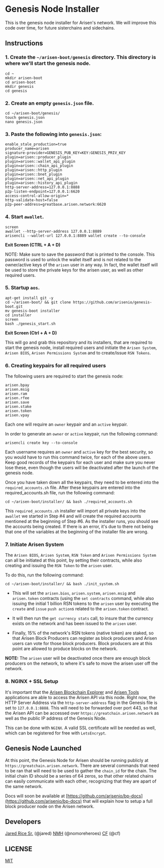 # Genesis Node Installer
This is the genesis node installer for Arisen's network. We will improve this code over time, for future sisterchains and sidechains.

## Instructions
### 1. Create the ```~/arisen-boot/genesis``` directory. This directory is where we'll start the genesis node.
```
cd ~
mkdir arisen-boot
cd arisen-boot
mkdir genesis
cd genesis
``` 

### 2. Create an empty ```genesis.json``` file.
```
cd ~/arisen-boot/genesis/
touch genesis.json
nano genesis.json
```

### 3. Paste the following into ```genesis.json```:
```
enable_stale_production=true
producer_name=arisen
signature-provider=GENESIS_PUB_KEY=KEY:GENESIS_PRIV_KEY
plugin=arisen::producer_plugin
plugin=arisen::wallet_api_plugin
plugin=arisen::chain_api_plugin
plugin=arisen::http_plugin
plugin=arisen::bnet_plugin
plugin=arisen::net_api_plugin
plugin=arisen::history_api_plugin
http-server-address=127.0.0.1:8888
p2p-listen-endpoint=127.0.0.1:6620
access-control-allow-origin=*
http-validate-host=false
p2p-peer-address=greatbase.arisen.network:6620
```

### 4. Start ```awallet```.
```
screen
awallet --http-server-address 127.0.0.1:8889
arisencli --wallet-url 127.0.0.1:8889 wallet create --to-console
```

**Exit Screen (CTRL + A + D)**

NOTE: Make sure to save the password that is printed to the console. This password is used to unlock the wallet itself and is not related to the owner/active keys of the ```arisen``` user in any way. In fact, the wallet itself will be used to store the private keys for the arisen user, as well as other required users.

### 5. Startup ```aos```.
```
apt-get install git -y
cd ~/arisen-boot/ && git clone https://github.com/arisenio/genesis-boot.git
mv genesis-boot installer
cd installer
screen
bash ./genesis_start.sh
```

**Exit Screen (Ctrl + A + D)**

This will go and grab this repository and its installers, that are required to start the genesis node, install required users and initiate the ```Arisen System```, ```Arisen BIOS```, ```Arisen Permissions System``` and to create/issue ```RSN Tokens```. 

### 6. Creating keypairs for all required users
The following users are required to start the genesis node:
```
arisen.bpay
arisen.msig
arisen.ram
arisen.rfee
arisen.save
arisen.stake
arisen.token
arisen.vpay
```

Each one will require an ```owner``` keypair and an ```active``` keypair.

In order to generate an ```owner``` or ```active``` keypair, run the following command:

```
arisencli create key --to-console
```
Each username requires an ```owner``` and ```active``` key for the best security, so you would have to run this command twice, for each of the above users. Keep good records of the keypairs for each user and make sure you never lose these, even though the users will be deactivated after the launch of the genesis node.

Once you have taken down all the keypairs, they need to be entered into the ```required_accounts.sh``` file. After these keypairs are entered into the required_accounts.sh file, run the following command:

```
cd ~/arisen-boot/installer/ && bash ./required_accounts.sh
```

This ```required_accounts.sh``` installer will import all private keys into the ```awallet``` we started in Step #4 and will create the required accounts mentioned at the beginning of Step #6. As the installer runs, you should see the accounts being created. If there is an error, it's due to there not being that one of the variables at the beginning of the installer file are wrong.  

### 7. Initiate Arisen System
The ```Arisen BIOS```, ```Arisen System```, ```RSN Token``` and ```Arisen Permissions System``` can all be initiated at this point, by setting their contracts, while also creating and issuing the ```RSN Token``` to the ```arisen``` user. 

To do this, run the following command:
```
cd ~/arisen-boot/installer/ && bash ./init_system.sh
```

- This will set the ```arisen.bios```, ```arisen.system```, ```arisen.msig``` and ```arisen.token``` contracts (using the ```set contracts``` command, while also issuing the initial 1 billion RSN tokens to the ```arisen``` user by executing the ```create``` and ```issue``` ```push action```s related to the ```arisen.token``` contract. 

- It will then run the ```get currency stats``` call, to insure that the currency exists on the network and has been issued to the ```arisen``` user.

- Finally, 15% of the network's RSN tokens (native token) are staked, so that Arisen Block Producers can register as block producers and Arisen users can vote for those block producers. Block producers are at this point are allowed to produce blocks on the network. 

**NOTE:** The ```arisen``` user will be deactivated once there are enough block producers on the network, to where it's safe to move the arisen user off the network. 


### 8. NGINX + SSL Setup
It's important that the [Arisen Blockchain Explorer](https://arisenexplorer.com) and [Arisen Tools](https://arisen.tools) applications are able to access the Arisen API via this node. Right now, the HTTP Server Address via the ```http-server-address``` flag in the Genesis file is set to ```127.0.0.1:8888```. This will need to be forwarded over port 443, so that the Arisen API can be accessed over ```https://greatchain.arisen.network``` as well as the public IP address of the Genesis Node.

This can be done with ```NGINX```. A valid SSL certificate will be needed as well, which can be registered for free with ```LetsEncrypt```.

## Genesis Node Launched
At this point, the Genesis Node for Arisen should be running publicly at ```https://greatchain.arisen.network```. There are several commands that need to be ran that will need to be used to gather the ```chain_id``` for the chain. The initial chain ID should be a series of 64 zeros, so that other related chains can easily communicate with each other, recognizing that they are apart of the same network.



Docs will soon be available at [https://github.com/arisenio/bp-docs](https://github.com/arisenio/bp-docs) that will explain how to setup a full block producer node on the Arisen network.


## Developers
[Jared Rice Sr.](jared@dpeeps.com) (@jared)
[NMH](nmh@dpeeps.com) (@nomoreheroes)
[CF](cfernandez@protonmail.com) (@cf)

## LICENSE
[MIT](LICENSE.md)
